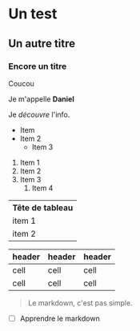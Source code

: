 # Un test

## Un autre titre

### Encore un titre

Coucou

Je m'appelle **Daniel**

Je _découvre_ l'info.

* Item
* Item 2
    * Item 3

<ol>
   <li>Item 1</li> 
   <li>Item 2</li> 
   <li>Item 3
        <ol>
            <li>Item 4</li>
        </ol>
   </li> 
</ol>

<table>
    <th>Tête de tableau </th>
    <tr>
        <td>item 1</td>
    </tr>
    <tr>
        <td>item 2</td>
    </td>
</table>

| header | header | header |
| ------ | ------ | ------ |
| cell | cell | cell |
| cell | cell | cell |

>  Le markdown, c'est pas simple.

* [ ]  Apprendre le markdown